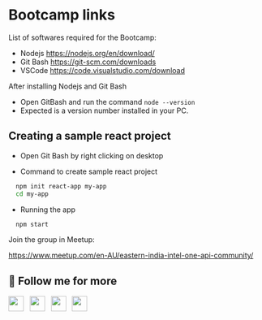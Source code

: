 
# Bootcamp links

List of softwares required for the Bootcamp:

* Nodejs https://nodejs.org/en/download/
* Git Bash https://git-scm.com/downloads
* VSCode https://code.visualstudio.com/download


After installing Nodejs and Git Bash
* Open GitBash and run the command `node --version`
* Expected is a version number installed in your PC.



## Creating a sample react project

* Open Git Bash by right clicking on desktop

* Command to create sample react project

```bash
  npm init react-app my-app
  cd my-app
```
  
* Running the app

```bash
  npm start
```


Join the group in Meetup:

https://www.meetup.com/en-AU/eastern-india-intel-one-api-community/

## 🔗 Follow me for more

<a href="https://www.linkedin.com/in/ani4aniket/"><img height="30" src="https://raw.githubusercontent.com/ani4aniket/ani4aniket/master/icon/linkedin.png"></a>&nbsp;&nbsp;
<a href="https://twitter/ani4aniket"><img height="30" src="https://raw.githubusercontent.com/ani4aniket/ani4aniket/master/icon/twitter.png"></a>&nbsp;&nbsp;
<a href="https://facebook/ani4aniket"><img height="30" src="https://raw.githubusercontent.com/ani4aniket/ani4aniket/master/icon/facebook.png"></a>&nbsp;&nbsp;
<a href="https://instagram/ani4aniket"><img height="30" src="https://raw.githubusercontent.com/ani4aniket/ani4aniket/master/icon/instagram.jpg"></a>&nbsp;&nbsp;



